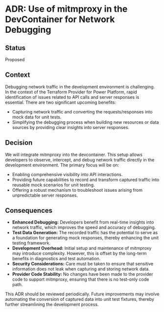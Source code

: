 # ADR: Use of mitmproxy in the DevContainer for Network Debugging

## Status

Proposed

## Context

Debugging network traffic in the development environment is challenging. In the context of the Terraform Provider for Power Platform, rapid identification of issues related to API calls and server responses is essential. There are two significant upcoming benefits:

- Capturing network traffic and converting the requests/responses into mock data for unit tests.
- Simplifying the debugging process when building new resources or data sources by providing clear insights into server responses.

## Decision

We will integrate mitmproxy into the devcontainer. This setup allows developers to observe, intercept, and debug network traffic directly in the development environment. The primary focus will be on:

- Enabling comprehensive visibility into API interactions.
- Providing future capabilities to record and transform captured traffic into reusable mock scenarios for unit testing.
- Offering a robust mechanism to troubleshoot issues arising from unpredictable server responses.

## Consequences

- **Enhanced Debugging:** Developers benefit from real-time insights into network traffic, which improves the speed and accuracy of debugging.
- **Test Data Generation:** The recorded traffic has the potential to serve as a foundation for generating mock responses, thereby enhancing the unit testing framework.
- **Development Overhead:** Initial setup and maintenance of mitmproxy may introduce complexity. However, this is offset by the long-term benefits in diagnostics and test automation.
- **Security Considerations:** Care must be taken to ensure that sensitive information does not leak when capturing and storing network data.
- **Provider Code Stability:** No changes have been made to the provider code to support mitmproxy, ensuring that there is no test-only code path.

This ADR should be reviewed periodically. Future improvements may involve automating the conversion of captured data into unit test fixtures, thereby further streamlining the development process.
